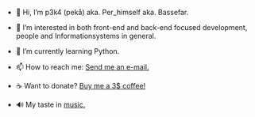 - 👋 Hi, I’m p3k4 (pekå) aka. Per_himself aka. Bassefar.
- 👀 I’m interested in both front-end and back-end focused development, people and Informationsystems in general.
- 🌱 I’m currently learning Python.

- 📫 How to reach me: [Send me an e-mail.](mailto:per.chr.vain@gmail.com)
- :coffee: Want to donate? [Buy me a 3$ coffee!](https://www.buymeacoffee.com/perchr)
- 🔊 My taste in [music.](https://open.spotify.com/user/pkmetal91?si=4020fdb395054406)
